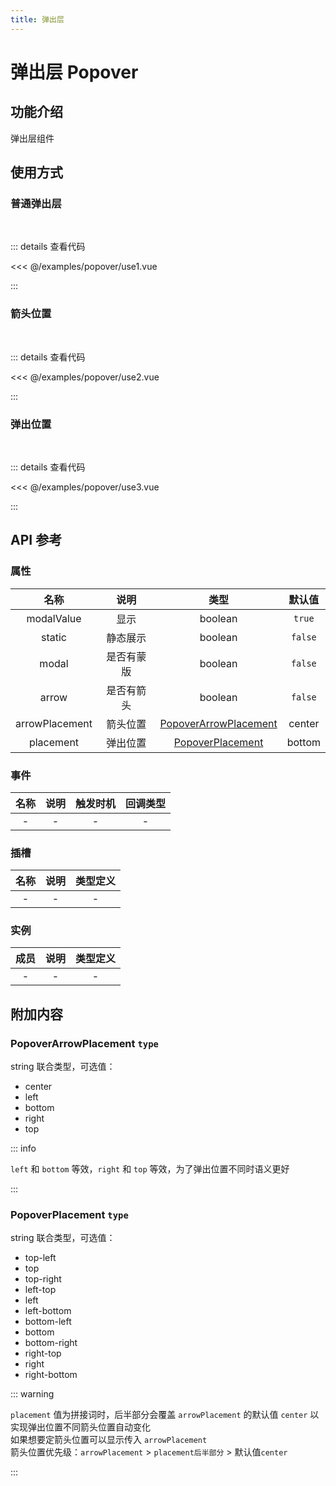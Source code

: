 ```yaml
---
title: 弹出层
---
```


# 弹出层 Popover

## 功能介绍

弹出层组件

## 使用方式

### 普通弹出层

<br />
<PopoverUse1 />

::: details 查看代码

<<< @/examples/popover/use1.vue

:::

### 箭头位置

<br />
<PopoverUse2 />

::: details 查看代码

<<< @/examples/popover/use2.vue

:::

### 弹出位置

<br />
<PopoverUse3 />

::: details 查看代码

<<< @/examples/popover/use3.vue

:::

## API 参考

### 属性

|      名称      |    说明    |                         类型                         | 默认值  |
| :------------: | :--------: | :--------------------------------------------------: | :-----: |
|   modalValue   |    显示    |                       boolean                        | `true`  |
|     static     |  静态展示  |                       boolean                        | `false` |
|     modal      | 是否有蒙版 |                       boolean                        | `false` |
|     arrow      | 是否有箭头 |                       boolean                        | `false` |
| arrowPlacement |  箭头位置  | [PopoverArrowPlacement](#popoverarrowplacement-type) | center  |
|   placement    |  弹出位置  |      [PopoverPlacement](#popoverplacement-type)      | bottom  |

### 事件

| 名称 | 说明 | 触发时机 | 回调类型 |
| :--: | :--: | :------: | :------: |
|  -   |  -   |    -     |    -     |

### 插槽

| 名称 | 说明 | 类型定义 |
| :--: | :--: | :------: |
|  -   |  -   |    -     |

### 实例

| 成员 | 说明 | 类型定义 |
| :--: | :--: | :------: |
|  -   |  -   |    -     |

## 附加内容

### PopoverArrowPlacement `type`

string 联合类型，可选值：

-   center
-   left
-   bottom
-   right
-   top

::: info

`left` 和 `bottom` 等效，`right` 和 `top` 等效，为了弹出位置不同时语义更好

:::

### PopoverPlacement `type`

string 联合类型，可选值：

-   top-left
-   top
-   top-right
-   left-top
-   left
-   left-bottom
-   bottom-left
-   bottom
-   bottom-right
-   right-top
-   right
-   right-bottom

::: warning

`placement` 值为拼接词时，后半部分会覆盖 `arrowPlacement` 的默认值 `center` 以实现弹出位置不同箭头位置自动变化  
如果想要定箭头位置可以显示传入 `arrowPlacement`  
箭头位置优先级：`arrowPlacement` > `placement后半部分` > 默认值`center`

:::

<script setup>
import PopoverUse1 from './use1.vue';
import PopoverUse2 from './use2.vue';
import PopoverUse3 from './use3.vue';
</script>
